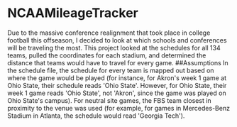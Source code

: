 # NCAAMileageTracker
Due to the massive conference realignment that took place in college football this offseason, I decided to look at which schools and conferences will be traveling the most.
This project looked at the schedules for all 134 teams, pulled the coordinates for each stadium, and determined the distance that teams would have to travel for every game.
##Assumptions
In the schedule file, the schedule for every team is mapped out based on where the game would be played (for instance, for Akron's week 1 game at Ohio State, their schedule reads 'Ohio State'.
However, for Ohio State, their week 1 game reads 'Ohio State', not 'Akron', since the game was played on Ohio State's campus).
For neutral site games, the FBS team closest in proximity to the venue was used (for example, for games in Mercedes-Benz Stadium in Atlanta, the schedule would read 'Georgia Tech').

